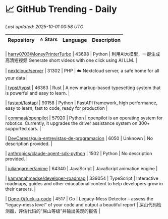 # 📈 GitHub Trending - Daily

_Last updated: 2025-10-01 00:58 UTC_

| Repository | ⭐ Stars | Language | Description |
|------------|--------:|----------|-------------|

| [harry0703/MoneyPrinterTurbo](https://github.com/harry0703/MoneyPrinterTurbo) | 43698 | Python | 利用AI大模型，一键生成高清短视频 Generate short videos with one click using AI LLM. |

| [nextcloud/server](https://github.com/nextcloud/server) | 31302 | PHP | ☁️ Nextcloud server, a safe home for all your data |

| [typst/typst](https://github.com/typst/typst) | 46363 | Rust | A new markup-based typesetting system that is powerful and easy to learn. |

| [fastapi/fastapi](https://github.com/fastapi/fastapi) | 90158 | Python | FastAPI framework, high performance, easy to learn, fast to code, ready for production |

| [commaai/openpilot](https://github.com/commaai/openpilot) | 57920 | Python | openpilot is an operating system for robotics. Currently, it upgrades the driver assistance system on 300+ supported cars. |

| [DevCaress/guia-entrevistas-de-programacion](https://github.com/DevCaress/guia-entrevistas-de-programacion) | 6050 | Unknown | No description provided. |

| [anthropics/claude-agent-sdk-python](https://github.com/anthropics/claude-agent-sdk-python) | 1502 | Python | No description provided. |

| [juliangarnier/anime](https://github.com/juliangarnier/anime) | 64340 | JavaScript | JavaScript animation engine |

| [kamranahmedse/developer-roadmap](https://github.com/kamranahmedse/developer-roadmap) | 339054 | TypeScript | Interactive roadmaps, guides and other educational content to help developers grow in their careers. |

| [Done-0/fuck-u-code](https://github.com/Done-0/fuck-u-code) | 4517 | Go | Legacy-Mess Detector – assess the “legacy-mess level” of your code and output a beautiful report | 屎山代码检测器，评估代码的“屎山等级”并输出美观的报告 |
